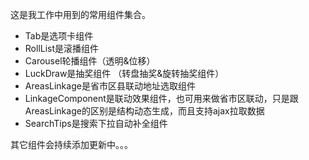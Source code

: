 ﻿这是我工作中用到的常用组件集合。

* Tab是选项卡组件
* RollList是滚播组件
* Carousel轮播组件（透明&位移）
* LuckDraw是抽奖组件 （转盘抽奖&旋转抽奖组件）
* AreasLinkage是省市区县联动地址选取组件
* LinkageComponent是联动效果组件，也可用来做省市区联动，只是跟AreasLinkage的区别是结构动态生成，而且支持ajax拉取数据
* SearchTips是搜索下拉自动补全组件

其它组件会持续添加更新中。。。
